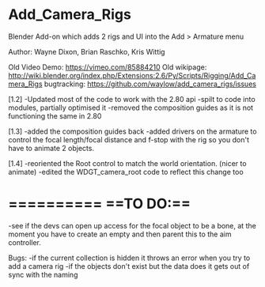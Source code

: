 Add_Camera_Rigs
===============

Blender Add-on which adds 2 rigs and UI into the Add >  Armature menu

Author: Wayne Dixon, Brian Raschko, Kris Wittig

Old Video Demo: https://vimeo.com/85884210
Old wikipage: http://wiki.blender.org/index.php/Extensions:2.6/Py/Scripts/Rigging/Add_Camera_Rigs
bugtracking: https://github.com/waylow/add_camera_rigs/issues



[1.2]
-Updated most of the code to work with the 2.80 api
-spilt to code into modules, partially optimised it
-removed the composition guides as it is not functioning the same in 2.80

[1.3]
-added the composition guides back
-added drivers on the armature to control the focal length/focal distance and f-stop with the rig so you don't have to animate 2 objects.

[1.4]
-reoriented the Root control to match the world orientation.  (nicer to animate)
-edited the WDGT_camera_root code to reflect this change too

==========
==TO DO:==
==========
-see if the devs can open up access for the focal object to be a bone,  at the moment you have to create an empty and then parent this to the aim controller.

Bugs:
-if the current collection is hidden it throws an error when you try to add a camera rig
-if the objects don't exist but the data does it gets out of sync with the naming
